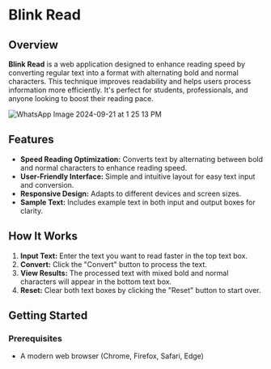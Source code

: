 # Blink Read

## Overview
**Blink Read** is a web application designed to enhance reading speed by converting regular text into a format with alternating bold and normal characters. This technique improves readability and helps users process information more efficiently. It's perfect for students, professionals, and anyone looking to boost their reading pace.

![WhatsApp Image 2024-09-21 at 1 25 13 PM](https://github.com/user-attachments/assets/11a3c96f-7171-44cd-a952-4cb1d9146000)


## Features
- **Speed Reading Optimization:** Converts text by alternating between bold and normal characters to enhance reading speed.
- **User-Friendly Interface:** Simple and intuitive layout for easy text input and conversion.
- **Responsive Design:** Adapts to different devices and screen sizes.
- **Sample Text:** Includes example text in both input and output boxes for clarity.

## How It Works
1. **Input Text:** Enter the text you want to read faster in the top text box.
2. **Convert:** Click the "Convert" button to process the text.
3. **View Results:** The processed text with mixed bold and normal characters will appear in the bottom text box.
4. **Reset:** Clear both text boxes by clicking the "Reset" button to start over.

## Getting Started

### Prerequisites
- A modern web browser (Chrome, Firefox, Safari, Edge)


